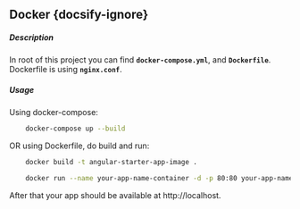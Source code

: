 ## Docker {docsify-ignore}

##### Description

In root of this project you can find **`docker-compose.yml`**, and **`Dockerfile`**.
Dockerfile is using **`nginx.conf`**.

##### Usage
 
Using docker-compose:
```bash
    docker-compose up --build
```

OR using Dockerfile, do build and run:

```bash
    docker build -t angular-starter-app-image .
```

```bash
    docker run --name your-app-name-container -d -p 80:80 your-app-name-image
```

After that your app should be available at http://localhost.
